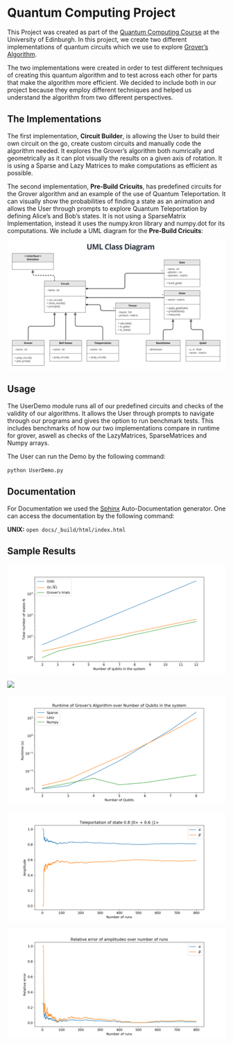 # Quantum Computing Project

This Project was created as part of the [Quantum Computing Course](http://www.drps.ed.ac.uk/20-21/dpt/cxphys10110.htm) at the University of Edinburgh. In this project, we create two different
implementations of quantum circuits which we use to explore [Grover’s
Algorithm](https://en.wikipedia.org/wiki/Grover%27s_algorithm).

The two implementations were created in order to test diifferent
techniques of creating this quantum algorithm and to test across each
other for parts that make the algorithm more efficient. We decided to
include both in our project because they employ different techniques and
helped us understand the algorithm from two different perspectives.

## The Implementations

The first implementation, **Circuit Builder**, is allowing the User to
build their own circuit on the go, create custom circuits and manually
code the algorithm needed. It explores the Grover’s algorithm both
numrically and geometrically as it can plot visually the results on a
given axis of rotation. It is using a Sparse and Lazy Matrices to make
computations as efficient as possible.

The second implementation, **Pre-Build Cricuits**, has predefined
circuits for the Grover algorithm and an example of the use of Quantum
Teleportation. It can visually show the probabilities of finding a state
as an animation and allows the User through prompts to explore Quantum
Teleportation by defining Alice’s and Bob’s states. It is not using a
SparseMatrix Implementation, instead it uses the numpy.kron library and
numpy.dot for its computations. We include a UML diagram for the
**Pre-Build Cricuits**:

![](Figures/UML_diagram.png)

## Usage

The UserDemo module runs all of our predefined circuits and checks of
the validity of our algorithms. It allows the User through prompts to
navigate through our programs and gives the option to run benchmark
tests. This includes benchmarks of how our two implementations compare
in runtime for grover, aswell as checks of the LazyMatrices,
SparseMatrices and Numpy arrays.

The User can run the Demo by the following command:

`python UserDemo.py`

## Documentation

For Documentation we used the [Sphinx](https://example.com) Auto-Documentation generator. One can access the documentation by the following command:

**UNIX:**
`open docs/_build/html/index.html`


## Sample Results

![](Figures/Complexity.png)

![](Figures/Accuracy.pn)

![](Figures/sparse_lazy.png)

![](Figures/Teleport1.png)

![](Figures/Teleport2.png)
